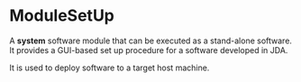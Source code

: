 # ModuleSetUp
A **system** software module that can be executed as a stand-alone software. It provides a GUI-based set up procedure for a software developed in JDA.

It is used to deploy software to a target host machine.